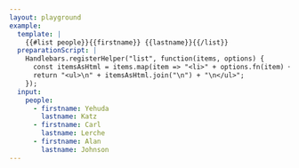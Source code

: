```yaml
---
layout: playground
example:
  template: |
    {{#list people}}{{firstname}} {{lastname}}{{/list}}
  preparationScript: |
    Handlebars.registerHelper("list", function(items, options) {
      const itemsAsHtml = items.map(item => "<li>" + options.fn(item) + "</li>");
      return "<ul>\n" + itemsAsHtml.join("\n") + "\n</ul>";
    });
  input:
    people:
      - firstname: Yehuda
        lastname: Katz
      - firstname: Carl
        lastname: Lerche
      - firstname: Alan
        lastname: Johnson
---
```

